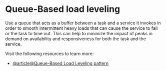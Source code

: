 # Queue-Based load leveling

Use a queue that acts as a buffer between a task and a service it invokes in order to smooth intermittent heavy loads that can cause the service to fail or the task to time out. This can help to minimize the impact of peaks in demand on availability and responsiveness for both the task and the service.

Visit the following resources to learn more:

- [@article@Queue-Based Load Leveling pattern](https://learn.microsoft.com/en-us/azure/architecture/patterns/queue-based-load-leveling)